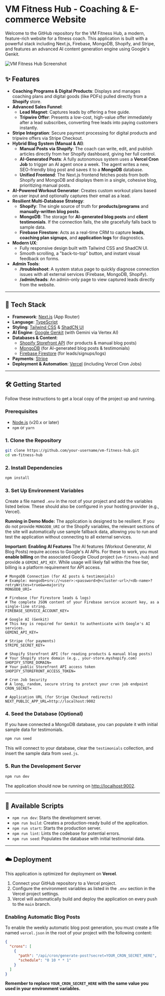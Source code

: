 # VM Fitness Hub - Coaching & E-commerce Website

Welcome to the GitHub repository for the VM Fitness Hub, a modern, feature-rich website for a fitness coach. This application is built with a powerful stack including Next.js, Firebase, MongoDB, Shopify, and Stripe, and features an advanced AI content generation engine using Google's Genkit.

![VM Fitness Hub Screenshot](https://picsum.photos/seed/readme/1200/630)

## ✨ Features

- **Coaching Programs & Digital Products**: Displays and manages coaching plans and digital goods (like PDFs) pulled directly from a **Shopify** store.
- **Advanced Sales Funnel**:
    - **Lead Magnet**: Captures leads by offering a free guide.
    - **Tripwire Offer**: Presents a low-cost, high-value offer immediately after a lead subscribes, converting free leads into paying customers instantly.
- **Stripe Integration**: Secure payment processing for digital products and tripwire offers via Stripe Checkout.
- **Hybrid Blog System (Manual & AI)**:
    - **Manual Posts via Shopify**: The coach can write, edit, and publish articles directly from her Shopify dashboard, giving her full control.
    - **AI-Generated Posts**: A fully autonomous system uses a **Vercel Cron Job** to trigger an AI agent once a week. The agent writes a new, SEO-friendly blog post and saves it to a **MongoDB** database.
    - **Unified Frontend**: The Next.js frontend fetches posts from both Shopify and MongoDB and displays them in a single, cohesive blog, prioritizing manual posts.
- **AI-Powered Workout Generator**: Creates custom workout plans based on user input and optionally captures their email as a lead.
- **Resilient Multi-Database Strategy**:
    - **Shopify**: The single source of truth for **products/programs** and **manually-written blog posts**.
    - **MongoDB**: The storage for **AI-generated blog posts** and **client testimonials**. If the connection fails, the site gracefully falls back to sample data.
    - **Firebase Firestore**: Acts as a real-time CRM to capture **leads**, **coaching plan signups**, and **application logs** for diagnostics.
- **Modern UX**:
    - Fully responsive design built with Tailwind CSS and ShadCN UI.
    - Smooth scrolling, a "back-to-top" button, and instant visual feedback on forms.
- **Admin Tools**:
    - **/troubleshoot**: A system status page to quickly diagnose connection issues with all external services (Firebase, MongoDB, Shopify).
    - **/admin/leads**: An admin-only page to view captured leads directly from the website.

---

## 🚀 Tech Stack

- **Framework**: [Next.js](https://nextjs.org/) (App Router)
- **Language**: [TypeScript](https://www.typescriptlang.org/)
- **Styling**: [Tailwind CSS](https://tailwindcss.com/) & [ShadCN UI](https://ui.shadcn.com/)
- **AI Engine**: [Google Genkit](https://firebase.google.com/docs/genkit) (with Gemini via Vertex AI)
- **Databases & Content**: 
    - [Shopify Storefront API](https://shopify.dev/docs/api/storefront) (for products & manual blog posts)
    - [MongoDB](https://www.mongodb.com/) (for AI-generated blog posts & testimonials)
    - [Firebase Firestore](https://firebase.google.com/docs/firestore) (for leads/signups/logs)
- **Payments**: [Stripe](https://stripe.com/)
- **Deployment & Automation**: [Vercel](https://vercel.com/) (including Vercel Cron Jobs)

---

## 🛠️ Getting Started

Follow these instructions to get a local copy of the project up and running.

### Prerequisites

- [Node.js](https://nodejs.org/en) (v20.x or later)
- `npm` or `yarn`

### 1. Clone the Repository

```bash
git clone https://github.com/your-username/vm-fitness-hub.git
cd vm-fitness-hub
```

### 2. Install Dependencies

```bash
npm install
```

### 3. Set Up Environment Variables

Create a file named `.env` in the root of your project and add the variables listed below. These should also be configured in your hosting provider (e.g., Vercel).

**Running in Demo Mode:**
The application is designed to be resilient. If you do not provide `MONGODB_URI` or the Shopify variables, the relevant sections of the site will automatically use sample fallback data, allowing you to run and test the application without connecting to all external services.

**Important: Enabling AI Features**
The AI features (Workout Generator, AI Blog Posts) require access to Google's AI APIs. For these to work, you must **enable billing** on the associated Google Cloud project (`vm-fitness-hub`) and provide a `GEMINI_API_KEY`. While usage will likely fall within the free tier, billing is a platform requirement for API access.

```env
# MongoDB Connection (for AI posts & testimonials)
# Example: mongodb+srv://<user>:<password>@<cluster-url>/<db-name>?retryWrites=true&w=majority
MONGODB_URI=

# Firebase (for Firestore leads & logs)
# The complete JSON content of your Firebase service account key, as a single-line string.
FIREBASE_SERVICE_ACCOUNT_KEY=

# Google AI (Genkit)
# This key is required for Genkit to authenticate with Google's AI services.
GEMINI_API_KEY=

# Stripe (for payments)
STRIPE_SECRET_KEY=

# Shopify Storefront API (for reading products & manual blog posts)
# Your Shopify store domain (e.g., your-store.myshopify.com)
SHOPIFY_STORE_DOMAIN=
# Your public Storefront API access token
SHOPIFY_STOREFRONT_ACCESS_TOKEN=

# Cron Job Security
# A long, random, secure string to protect your cron job endpoint
CRON_SECRET=

# Application URL (for Stripe Checkout redirects)
NEXT_PUBLIC_APP_URL=http://localhost:9002
```

### 4. Seed the Database (Optional)

If you have connected a MongoDB database, you can populate it with initial sample data for testimonials.

```bash
npm run seed
```
This will connect to your database, clear the `testimonials` collection, and insert the sample data from `seed.js`.

### 5. Run the Development Server

```bash
npm run dev
```

The application should now be running on [http://localhost:9002](http://localhost:9002).

---

## 📜 Available Scripts

- `npm run dev`: Starts the development server.
- `npm run build`: Creates a production-ready build of the application.
- `npm run start`: Starts the production server.
- `npm run lint`: Lints the codebase for potential errors.
- `npm run seed`: Populates the database with initial testimonial data.

---

## ☁️ Deployment

This application is optimized for deployment on **Vercel**. 

1.  Connect your GitHub repository to a Vercel project.
2.  Configure the environment variables as listed in the `.env` section in the Vercel project settings.
3.  Vercel will automatically build and deploy the application on every push to the `main` branch.

### **Enabling Automatic Blog Posts**
To enable the weekly automatic blog post generation, you must create a file named `vercel.json` in the root of your project with the following content:

```json
{
  "crons": [
    {
      "path": "/api/cron/generate-post?secret=YOUR_CRON_SECRET_HERE",
      "schedule": "0 10 * * 1"
    }
  ]
}
```
**Remember to replace `YOUR_CRON_SECRET_HERE` with the same value you used in your environment variables.**
